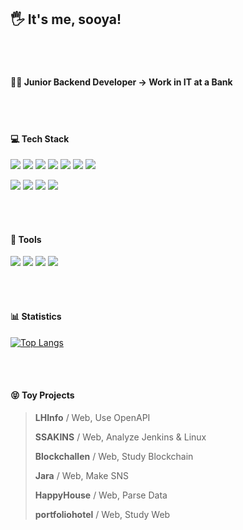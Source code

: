 ## :raised_hand_with_fingers_splayed: It's me, sooya!

<br/>
<br/>


#### :woman_office_worker:  Junior Backend Developer → Work in IT at a Bank
<br/>
<br/>


#### :computer: Tech Stack 

<img src="https://img.shields.io/badge/Java-007396?style=flat-square&logo=Java&logoColor=white"/> <img src="https://img.shields.io/badge/Spring-6DB33F?style=flat-square&logo=Spring&logoColor=white"/> <img src="https://img.shields.io/badge/Spring Boot-6DB33F?style=flat-square&logo=Spring Boot&logoColor=white"/> <img src="https://img.shields.io/badge/MySQL-4479A1?style=flat-square&logo=MySQL&logoColor=white"/> <img src="https://img.shields.io/badge/Apache Tomcat-F8DC75?style=flat-square&logo=Apache Tomcat&logoColor=white"/> <img src="https://img.shields.io/badge/NGINX-009639?style=flat-square&logo=NGINX&logoColor=white"/> <img src="https://img.shields.io/badge/Jenkins-D24939?style=flat-square&logo=Jenkins&logoColor=white"/>

<img src="https://img.shields.io/badge/JavaScript-F7DF1E?style=flat-square&logo=JavaScript&logoColor=white"/> <img src="https://img.shields.io/badge/Vue.js-4FC08D?style=flat-square&logo=Vue.js&logoColor=white"/> <img src="https://img.shields.io/badge/Thymeleaf-005F0F?style=flat-square&logo=MySQL&logoColor=white"/> <img src="https://img.shields.io/badge/MongoDB-47A248?style=flat-square&logo=MySQL&logoColor=white"/>

<br/>
<br/>


#### :hammer: Tools

<img src="https://img.shields.io/badge/Jira-0052CC?style=flat-square&logo=MySQL&logoColor=white"/> <img src="https://img.shields.io/badge/Trello-0052CC?style=flat-square&logo=Trello&logoColor=white"/> <img src="https://img.shields.io/badge/GitHub-181717?style=flat-square&logo=GitHub&logoColor=white"/> <img src="https://img.shields.io/badge/GitLab-FCA121?style=flat-square&logo=GitLab&logoColor=white"/>

<br/>
<br/>


#### :bar_chart: Statistics

[![Top Langs](https://github-readme-stats.vercel.app/api/top-langs/?username=sooya12&layout=compact&hide=css,html)](https://github.com/anuraghazra/github-readme-stats)  

<br/>
<br/>


#### :stuck_out_tongue_closed_eyes: Toy Projects

> **LHInfo** / Web, Use OpenAPI
>
> **SSAKINS** / Web, Analyze Jenkins & Linux
>
> **Blockchallen** / Web, Study Blockchain
>
> **Jara** / Web, Make SNS
>
> **HappyHouse** / Web, Parse Data
>
> **portfoliohotel** / Web, Study Web


